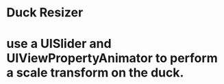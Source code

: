 # Duck Resizer
# use a UISlider and UIViewPropertyAnimator to perform a scale transform on the duck.
